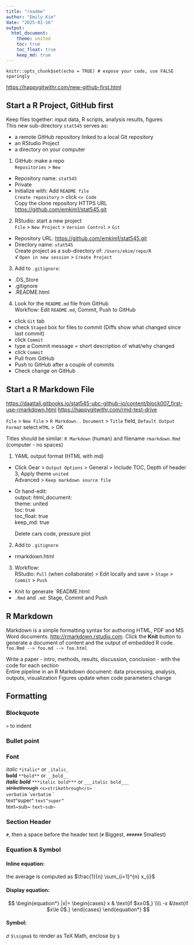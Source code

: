 ```yaml
---
title: "readme"
author: "Emily Kim"
date: "2025-01-16"
output: 
  html_document:   
    theme: united  
    toc: true
    toc_float: true
    keep_md: true  
---
```


```{r setup, include=FALSE}
knitr::opts_chunk$set(echo = TRUE) # expose your code, use FALSE sparingly
```
https://happygitwithr.com/new-github-first.html 

## Start a R Project, GitHub first  
Keep files together: input data, R scripts, analysis results, figures  
This new sub-directory `stat545` serves as:

* a remote GitHub repository linked to a local Git repository    
* an RStudio Project  
* a directory on your computer

1) GitHub: make a repo  
`Repositories` > `New`  
* Repository name: `stat545`  
* Private
* Initialize with: Add `README file`  
`Create repository` > click `<> Code`  
Copy the clone repository HTTPS URL  <https://github.com/emkim1/stat545.git>  

2) RStudio: start a new project    
`File` > `New Project` > `Version Control` > `Git`  

* Repository URL: <https://github.com/emkim1/stat545.git>  
* Directory name: `stat545`  
Create project as a sub-directory of: `/Users/ekim/repo/R`  
√ `Open in new session` > `Create Project` 

3) Add to `.gitignore`:

* .DS_Store  
* .gitignore
* .README.html 

4) Look for the `README.md` file from GitHub  
Workflow: Edit `README.md`, Commit, Push to GitHub  

* click `Git` tab  
* check `Staged` box for files to commit  (Diffs show what changed since last commit)  
* click `Commit`  
* type a Commit message = short description of what/why changed    
* click `Commit`  
* Pull from GitHub  
* Push to GitHub after a couple of commits  
* Check change on GitHub  

## Start a R Markdown File
<https://daattali.gitbooks.io/stat545-ubc-github-io/content/block007_first-use-rmarkdown.html>
https://happygitwithr.com/rmd-test-drive  

`File` > `New File` > `R Markdown..`
`Document` > `Title` field, `Default Output Format` select `HTML` > OK

Titles should be similar: `R Markdown` (human) and filename `rmarkdown.Rmd` (computer - no spaces)  

1) YAML output format (HTML with md)  

* Click Gear > `Output Options` > General > Include TOC, Depth of header 3, Apply theme `united`  
Advanced > `Keep markdown source file`  
* Or hand-edit:  
output: 
  html_document:   
    theme: united  
    toc: true  
    toc_float: true  
    keep_md: true 
    
    Delete cars code, pressure plot

2) Add to `.gitignore`  

* rmarkdown.html

3) Workflow:  
RStudio: `Pull` (when collaborate) \> Edit locally and save \> `Stage` \> `Commit` \> `Push`  
* Knit to generate `README.html
* `.Rmd` and `.md`: Stage, Commit and Push

## R Markdown

Markdown is a simple formatting syntax for authoring HTML, PDF and MS Word documents. <http://rmarkdown.rstudio.com>.
Click the **Knit** button to generate a document of content and the output of embedded R code.  
`foo.Rmd --> foo.md --> foo.html`

Write a paper - intro, methods, results, discussion, conclusion - with the code for each section  
Entire pipeline in an R Markdown document: data processing, analysis, outputs, visualization
Figures update when code parameters change  

## Formatting

### Blockquote

`>` to indent

### Bullet point

### Font

*italic*  `*italic*` or `_italic_`  
**bold**  `**bold**` or `__bold__`  
***italic bold***   `***italic bold***` or `___italic bold___`  
<s>strikethrough</s>  `<s>strikethrough</s>`  
`verbatim` \``verbatim` \`        
text^super^  `text^super^`  
text~sub~  `text~sub~`

### Section Header

`#`, then a space before the header text (`#` Biggest, `######` Smallest)

### Equation & Symbol

#### Inline equation: 
the average is computed as $\frac{1}{n} \sum_{i=1}^{n} x_{i}$  

#### Display equation:
$$
\begin{equation*}
|x|= 
\begin{cases} x & \text{if $x≥0$,} \\\\
-x &\text{if $x\le 0$.}
\end{cases}
\end{equation*}
$$

#### Symbol: 
$\sigma$ `$\sigma$`  to render as TeX Math, enclose by `$`  

